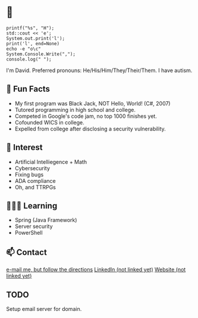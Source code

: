 # 👋
```
printf("%s", "H");
std::cout << 'e';
System.out.print('l');
print('l', end=None)
echo -e "o\c"
System.Console.Write(",");
console.log(" ");
```
I'm David. Preferred pronouns: He/His/Him/They/Their/Them. I have autism.

## 🎉 Fun Facts
- My first program was Black Jack, NOT Hello, World! (C#, 2007)
- Tutored programming in high school and college.
- Competed in Google's code jam, no top 1000 finishes yet.
- Cofounded WICS in college.
- Expelled from college after disclosing a security vulnerability.

## 🌠 Interest
- Artificial Intelliegence + Math
- Cybersecurity
- Fixing bugs
- ADA compliance
- Oh, and TTRPGs

## 👨🏻‍🎓 Learning
- Spring (Java Framework)
- Server security
- PowerShell

## 📫 Contact
[e-mail me, but follow the directions](mailto:pac.dlfisher+replace_everything_after_plus_with_github@gmail.com?subject=Project%20or%20Repository%20Name&body=Introduce%20yourself%20and%20INCLUDE%20LINK%20TO%20SITE)
[LinkedIn (not linked yet)]()
[Website (not linked yet)]()

TODO
---
Setup email server for domain.

<!---
dfisheritp/dfisheritp is a ✨ special ✨ repository because its `README.md` (this file) appears on your GitHub profile.
You can click the Preview link to take a look at your changes.
--->
